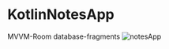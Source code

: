 # KotlinNotesApp
MVVM-Room database-fragments
![notesApp](https://github.com/smtersoyoglu/KotlinNotesApp/assets/77547002/d4ee152a-a4c5-46f7-81ef-2eeb2d53fca1)
